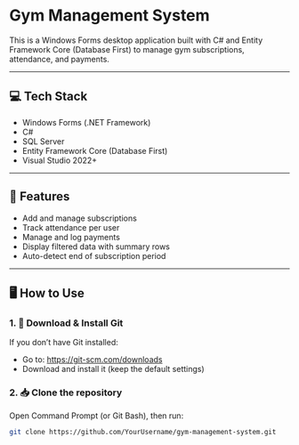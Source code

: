 # Gym Management System

This is a Windows Forms desktop application built with C# and Entity Framework Core (Database First) to manage gym subscriptions, attendance, and payments.

---

## 💻 Tech Stack

- Windows Forms (.NET Framework)
- C#
- SQL Server
- Entity Framework Core (Database First)
- Visual Studio 2022+

---

## 🚀 Features

- Add and manage subscriptions
- Track attendance per user
- Manage and log payments
- Display filtered data with summary rows
- Auto-detect end of subscription period

---

## 🖥️ How to Use

### 1. 🔽 Download & Install Git

If you don’t have Git installed:

- Go to: https://git-scm.com/downloads
- Download and install it (keep the default settings)

### 2. 📥 Clone the repository

Open Command Prompt (or Git Bash), then run:

```bash
git clone https://github.com/YourUsername/gym-management-system.git
